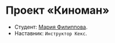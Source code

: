 # Проект «Киноман»

* Студент: [Мария Филиппова](https://up.htmlacademy.ru/ecmascript/18/user/136678).
* Наставник: `Инструктор Кекс`.
